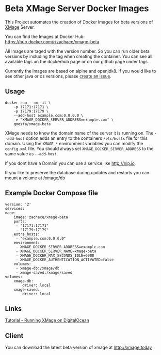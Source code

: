 # Beta XMage Server Docker Images

This Project automates the creation of Docker Images for beta versions of [XMage](https://github.com/magefree/mage) Server.

You can find the Images at Docker Hub: https://hub.docker.com/r/zachace/xmage-beta

All Images are taged with the version number. So you can run older beta versions by including the tag when creating the container. You can see all available tags on the dockerhub page or on our github page under tags.

Currently the Images are based on alpine and openjdk8. If you would like to see other java or os versions, please [create an issue](https://github.com/mage-docker/xmage-beta-docker/issues).

## Usage
    docker run --rm -it \
        -p 17171:17171 \
        -p 17179:17179 \
        --add-host example.com:0.0.0.0 \
        -e "XMAGE_DOCKER_SERVER_ADDRESS=example.com" \
        goesta/xmage-beta


XMage needs to know the domain name of the server it is running on. The `--add-host` option adds an entry to the containers `/etc/hosts` file for this domain. 
Using the `XMAGE_*` environment variables you can modify the `config.xml` file.
You should always set `XMAGE_DOCKER_SERVER_ADDRESS` to the same value as `--add-host`.

If you dont have a Domain you can use a service like http://nip.io.

If you like to preserve the database during updates and restarts you can mount a volume at /xmage/db


## Example Docker Compose file

    version: '2'
    services:
    mage:
        image: zachace/xmage-beta
        ports:
         - "17171:17171"
         - "17179:17179"
        extra_hosts:
         - "example.com:0.0.0.0"
        environment:
         - XMAGE_DOCKER_SERVER_ADDRESS=example.com
         - XMAGE_DOCKER_SERVER_NAME=xmage-beta
         - XMAGE_DOCKER_MAX_SECONDS_IDLE=6000
         - XMAGE_DOCKER_AUTHENTICATION_ACTIVATED=false
        volumes:
         - xmage-db:/xmage/db
         - xmage-saved:/xmage/saved
    volumes:
        xmage-db:
            driver: local
        xmage-saved:
            driver: local

## Links

[Tutorial - Running XMage on DigitalOcean](https://github.com/goesta/docker-xmage-alpine/wiki/DigitalOcean-Tutorial)

## Client

You can download the latest beta version of xmage at http://xmage.today
